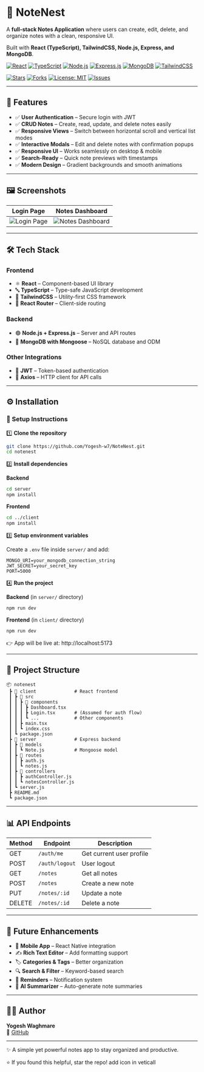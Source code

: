 # 📝 NoteNest

A **full-stack Notes Application** where users can create, edit, delete, and organize notes with a clean, responsive UI.  

Built with **React (TypeScript), TailwindCSS, Node.js, Express, and MongoDB**.

[![React](https://img.shields.io/badge/React-20232A?style=for-the-badge&logo=react&logoColor=61DAFB)](https://reactjs.org) [![TypeScript](https://img.shields.io/badge/TypeScript-007ACC?style=for-the-badge&logo=typescript&logoColor=white)](https://www.typescriptlang.org/) [![Node.js](https://img.shields.io/badge/Node.js-43853D?style=for-the-badge&logo=node.js&logoColor=white)](https://nodejs.org) [![Express.js](https://img.shields.io/badge/Express.js-404D59?style=for-the-badge&logo=express&logoColor=white)](https://expressjs.com) [![MongoDB](https://img.shields.io/badge/MongoDB-4EA94B?style=for-the-badge&logo=mongodb&logoColor=white)](https://mongodb.com) [![TailwindCSS](https://img.shields.io/badge/Tailwind_CSS-38B2AC?style=for-the-badge&logo=tailwind-css&logoColor=white)](https://tailwindcss.com)

[![Stars](https://img.shields.io/github/stars/Yogesh-w7/NoteNest?style=for-the-badge&logo=github&logoColor=white)](https://github.com/Yogesh-w7/NoteNest/stargazers) [![Forks](https://img.shields.io/github/forks/Yogesh-w7/NoteNest?style=for-the-badge&logo=github&logoColor=white)](https://github.com/Yogesh-w7/NoteNest/network/members) [![License: MIT](https://img.shields.io/badge/License-MIT-yellow.svg?style=for-the-badge&logo=mit)](https://opensource.org/licenses/MIT) [![Issues](https://img.shields.io/github/issues/Yogesh-w7/NoteNest?style=for-the-badge&logo=github&logoColor=white)](https://github.com/Yogesh-w7/NoteNest/issues)

---

## 🚀 Features

- ✅ **User Authentication** – Secure login with JWT  
- ✅ **CRUD Notes** – Create, read, update, and delete notes easily  
- ✅ **Responsive Views** – Switch between horizontal scroll and vertical list modes  
- ✅ **Interactive Modals** – Edit and delete notes with confirmation popups  
- ✅ **Responsive UI** – Works seamlessly on desktop & mobile  
- ✅ **Search-Ready** – Quick note previews with timestamps  
- ✅ **Modern Design** – Gradient backgrounds and smooth animations  

---

## 🖼️ Screenshots

| Login Page | Notes Dashboard |  
|------------|-----------------|
| ![Login Page](https://res.cloudinary.com/dyelgucps/image/upload/v1759416863/Screenshot_2025-10-02_201115_rfyrck.png) | ![Notes Dashboard](https://res.cloudinary.com/dyelgucps/image/upload/v1759416862/Screenshot_2025-10-02_201207_by3ikz.png) | 



---

## 🛠️ Tech Stack

### Frontend
- ⚛️ **React** – Component-based UI library  
- 🔤 **TypeScript** – Type-safe JavaScript development  
- 🎨 **TailwindCSS** – Utility-first CSS framework  
- 📂 **React Router** – Client-side routing  

### Backend
- 🟢 **Node.js + Express.js** – Server and API routes  
- 🍃 **MongoDB with Mongoose** – NoSQL database and ODM  

### Other Integrations
- 🔑 **JWT** – Token-based authentication  
- 📡 **Axios** – HTTP client for API calls  

---

## ⚙️ Installation

### 📌 Setup Instructions

1️⃣ **Clone the repository**  
   ```bash
   git clone https://github.com/Yogesh-w7/NoteNest.git
   cd notenest
   ```

2️⃣ **Install dependencies**  

   **Backend**  
   ```bash
   cd server
   npm install
   ```

   **Frontend**  
   ```bash
   cd ../client
   npm install
   ```

3️⃣ **Setup environment variables**  

   Create a `.env` file inside `server/` and add:  
   ```
   MONGO_URI=your_mongodb_connection_string
   JWT_SECRET=your_secret_key
   PORT=5000
   ```

4️⃣ **Run the project**  

   **Backend** (in `server/` directory)  
   ```bash
   npm run dev
   ```

   **Frontend** (in `client/` directory)  
   ```bash
   npm run dev
   ```

👉 App will be live at: http://localhost:5173

---

## 📂 Project Structure

```
📦 notenest
 ┣ 📂 client              # React frontend
 ┃ ┣ 📂 src
 ┃ ┃ ┣ 📂 components
 ┃ ┃ ┃ ┣ Dashboard.tsx
 ┃ ┃ ┃ ┣ Login.tsx       # (Assumed for auth flow)
 ┃ ┃ ┃ ┗ ...             # Other components
 ┃ ┃ ┣ main.tsx
 ┃ ┃ ┗ index.css
 ┃ ┗ package.json
 ┣ 📂 server              # Express backend
 ┃ ┣ 📂 models
 ┃ ┃ ┗ Note.js           # Mongoose model
 ┃ ┣ 📂 routes
 ┃ ┃ ┣ auth.js
 ┃ ┃ ┗ notes.js
 ┃ ┣ 📂 controllers
 ┃ ┃ ┣ authController.js
 ┃ ┃ ┗ notesController.js
 ┃ ┗ server.js
 ┣ README.md
 ┗ package.json
```

---

## 📊 API Endpoints

| Method | Endpoint          | Description                  |
|--------|-------------------|------------------------------|
| GET    | `/auth/me`        | Get current user profile     |
| POST   | `/auth/logout`    | User logout                  |
| GET    | `/notes`          | Get all notes                |
| POST   | `/notes`          | Create a new note            |
| PUT    | `/notes/:id`      | Update a note                |
| DELETE | `/notes/:id`      | Delete a note                |

---

## 🚀 Future Enhancements

- 📱 **Mobile App** – React Native integration  
- ✍️ **Rich Text Editor** – Add formatting support  
- 🏷️ **Categories & Tags** – Better organization  
- 🔍 **Search & Filter** – Keyword-based search  
- 🔔 **Reminders** – Notification system  
- 🤖 **AI Summarizer** – Auto-generate note summaries  

---

## 👨‍💻 Author

**Yogesh Waghmare**  
🔗 [GitHub](https://github.com/Yogesh-w7)  

---

✨ A simple yet powerful notes app to stay organized and productive.  

⭐ If you found this helpful, star the repo!   add  icon in veticall
